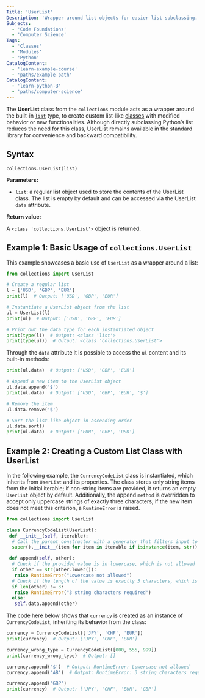 ```yaml
---
Title: 'UserList'
Description: 'Wrapper around list objects for easier list subclassing.'
Subjects:
  - 'Code Foundations'
  - 'Computer Science'
Tags:
  - 'Classes'
  - 'Modules'
  - 'Python'
CatalogContent:
  - 'learn-example-course'
  - 'paths/example-path'
CatalogContent:
  - 'learn-python-3'
  - 'paths/computer-science'
---
```


The **UserList** class from the `collections` module acts as a wrapper around the built-in [`list`](https://www.codecademy.com/resources/docs/python/lists) type, to create custom list-like [classes](https://www.codecademy.com/resources/docs/python/classes) with modified behavior or new functionalities. Although directly subclassing Python’s list reduces the need for this class, UserList remains available in the standard library for convenience and backward compatibility.

## Syntax

```pseudo
collections.UserList(list)
```

**Parameters:**

- `list`: a regular list object used to store the contents of the UserList class. The list is empty by default and can be accessed via the UserList `data` attribute.

**Return value:**

A `<class 'collections.UserList'>` object is returned.

## Example 1: Basic Usage of `collections.UserList`

This example showcases a basic use of `UserList` as a wrapper around a list:

```py
from collections import UserList

# Create a regular list
l = ['USD', 'GBP', 'EUR']
print(l)  # Output: ['USD', 'GBP', 'EUR']

# Instantiate a UserList object from the list
ul = UserList(l)
print(ul)  # Output: ['USD', 'GBP', 'EUR']

# Print out the data type for each instantiated object
print(type(l))  # Output: <class 'list'>
print(type(ul))  # Output: <class 'collections.UserList'>
```

Through the `data` attribute it is possible to access the `ul` content and its built-in methods:

```py
print(ul.data)  # Output: ['USD', 'GBP', 'EUR']

# Append a new item to the UserList object
ul.data.append('$')
print(ul.data)  # Output: ['USD', 'GBP', 'EUR', '$']

# Remove the item
ul.data.remove('$')

# Sort the list-like object in ascending order
ul.data.sort()
print(ul.data)  # Output: ['EUR', 'GBP', 'USD']
```

## Example 2: Creating a Custom List Class with UserList

In the following example, the `CurrencyCodeList` class is instantiated, which inherits from `UserList` and its properties. The class stores only string items from the initial iterable; if non-string items are provided, it returns an empty `UserList` object by default. Additionally, the append `method` is overridden to accept only uppercase strings of exactly three characters; if the new item does not meet this criterion, a `RuntimeError` is raised.

```py
from collections import UserList

class CurrencyCodeList(UserList):
 def __init__(self, iterable):
  # Call the parent constructor with a generator that filters input to only strings
  super().__init__(item for item in iterable if isinstance(item, str))

 def append(self, other):
  # Check if the provided value is in lowercase, which is not allowed
  if other == str(other.lower()):
   raise RuntimeError("Lowercase not allowed")
  # Check if the length of the value is exactly 3 characters, which is required
  if len(other) != 3:
   raise RuntimeError("3 string characters required")
  else:
   self.data.append(other)
```

The code here below shows that `currency` is created as an instance of `CurrencyCodeList`, inheriting its behavior from the class:

```py
currency = CurrencyCodeList(['JPY', 'CHF', 'EUR'])
print(currency)  # Output: ['JPY', 'CHF', 'EUR']

currency_wrong_type = CurrencyCodeList([000, 555, 999])
print(currency_wrong_type)  # Output: []

currency.append('$')  # Output: RuntimeError: Lowercase not allowed
currency.append('AB')  # Output: RuntimeError: 3 string characters required

currency.append('GBP')
print(currency)  # Output: ['JPY', 'CHF', 'EUR', 'GBP']
```
